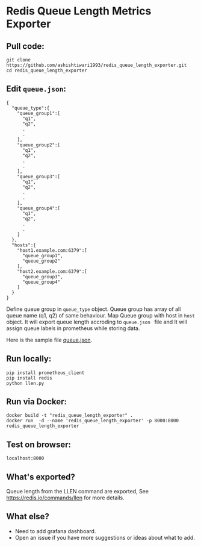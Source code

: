# Redis Queue Length Metrics Exporter

## Pull code:
    git clone https://github.com/ashishtiwari1993/redis_queue_length_exporter.git
    cd redis_queue_length_exporter

## Edit `queue.json`:

	{  
	  "queue_type":{  
		"queue_group1":[  
		  "q1",
		  "q2",
		  . 
		  .
		],
		"queue_group2":[  
		  "q1",
		  "q2",
		  . 
	 	  .
		],
		"queue_group3":[  
		  "q1",
		  "q2",
		  . 
	 	  .
		],
		"queue_group4":[  
		  "q1",
		  "q2",
		  . 
	 	  .
		]
	  },
	  "hosts":{  
		"host1.example.com:6379":[  
		  "queue_group1",
		  "queue_group2"
		],
		"host2.example.com:6379":[  
		  "queue_group3",
		  "queue_group4"
		]
	  }
	}

Define queue group in `queue_type` object. Queue group has array of all queue name (q1, q2) of same behaviour. Map Queue group with host in `host` object. It will export queue length accroding to `queue.json ` file and It will assign queue labels in prometheus while storing data.

Here is the sample file [queue.json](https://github.com/ashishtiwari1993/redis_queue_length_exporter/blob/master/queue.json).



##  Run locally:

    pip install prometheus_client
    pip install redis
    python llen.py
    
## Run via Docker:

    docker build -t "redis_queue_length_exporter" .
    docker run  -d --name 'redis_queue_length_exporter' -p 8000:8000 redis_queue_length_exporter
    

## Test on browser:
    localhost:8000


## What's exported?

Queue length from the LLEN command are exported, See https://redis.io/commands/llen for more details.

## What else?

* Need to add grafana dashboard.
* Open an issue if you have more suggestions or ideas about what to add.




